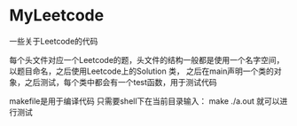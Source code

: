 MyLeetcode
==========

一些关于Leetcode的代码

每个头文件对应一个Leetcode的题，头文件的结构一般都是使用一个名字空间，以题目命名，之后使用Leetcode上的Solution 类，
之后在main声明一个类的对象，之后测试，每个类中都会有一个test函数，用于测试代码

makefile是用于编译代码
只需要shell下在当前目录输入：
make
./a.out
就可以进行测试
